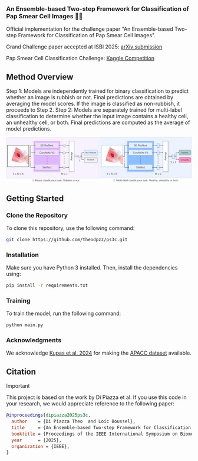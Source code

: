 ### An Ensemble-based Two-step Framework for Classification of Pap Smear Cell Images 🔬🧬
Official implementation for the challenge paper "An Ensemble-based Two-step Framework for Classification of Pap Smear Cell Images".

Grand Challenge paper accepted at ISBI 2025: [arXiv submission](https://arxiv.org/abs/2503.10312)

Pap Smear Cell Classification Challenge: [Kaggle Competition](https://www.kaggle.com/competitions/pap-smear-cell-classification-challenge)

## Method Overview

Step 1: Models are independently trained for binary classification to predict whether an image is rubbish or not. Final predictions are obtained by averaging the model scores. If the image is classified as non-rubbish, it proceeds to Step 2. 
Step 2: Models are separately trained for multi-label classification to determine whether the input image contains a healthy cell, an unhealthy cell, or both. Final predictions are computed as the average of model predictions.

<img src="https://github.com/theodpzz/ps3c/blob/main/figures/method_overview.png" alt="Method overview" width="900">

## Getting Started

### Clone the Repository

To clone this repository, use the following command:

```bash
git clone https://github.com/theodpzz/ps3c.git
```

### Installation

Make sure you have Python 3 installed. Then, install the dependencies using:

```bash
pip install -r requirements.txt
```

### Training

To train the model, run the following command:

```bash
python main.py
```

### Acknowledgments

We acknowledge [Kupas et al. 2024](https://www.nature.com/articles/s41597-024-03596-3) for making the [APACC dataset](https://www.kaggle.com/competitions/pap-smear-cell-classification-challenge/data) available.

## Citation

> [!IMPORTANT]  
> This project is based on the work by Di Piazza et al. If you use this code in your research, we would appreciate reference to the following paper:

```BibTeX
@inproceedings{dipiazza2025ps3c,
  author    = {Di Piazza Theo  and Loic Boussel},
  title     = {An Ensemble-based Two-step Framework for Classification of Pap Smear Cell Images},
  booktitle = {Proceedings of the IEEE International Symposium on Biomedical Imaging (ISBI)},
  year      = {2025},
  organization = {IEEE},
}
```
